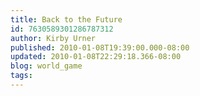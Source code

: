 ```yaml
---
title: Back to the Future
id: 7630589301286787312
author: Kirby Urner
published: 2010-01-08T19:39:00.000-08:00
updated: 2010-01-08T22:29:18.366-08:00
blog: world_game
tags: 
---
```


